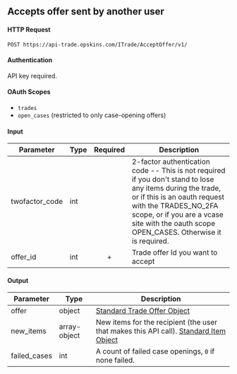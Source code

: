 ## Accepts offer sent by another user

#### HTTP Request

`POST https://api-trade.opskins.com/ITrade/AcceptOffer/v1/`

#### Authentication

API key required.

#### OAuth Scopes
- `trades`
- `open_cases` (restricted to only case-opening offers)

#### Input

Parameter | Type | Required   | Description
--------- | -----| :--------: | -----------
twofactor_code | int |  | 2-factor authentication code -- This is not required if you don't stand to lose any items during the trade, or if this is an oauth request with the TRADES_NO_2FA scope, or if you are a vcase site with the oauth scope OPEN_CASES.  Otherwise it is required.
offer_id | int | + | Trade offer Id you want to accept

    
#### Output

Parameter | Type | Description
--------- | -----| -------- 
offer     | object    | [Standard Trade Offer Object](/ITrade.md#standard-trade-offer-object)
new_items | array-object | New items for the recipient (the user that makes this API call). [Standard Item Object](/IItem.md#standard-item-object)
failed_cases | int | A count of failed case openings, `0` if none failed.
